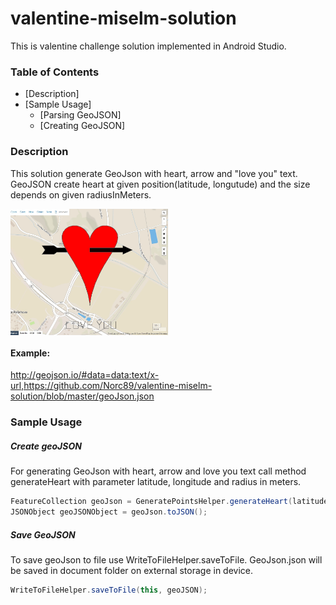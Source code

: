 # valentine-miselm-solution
This is valentine challenge solution implemented in Android Studio.


### Table of Contents

* [Description]
* [Sample Usage]
  * [Parsing GeoJSON]
  * [Creating GeoJSON]

  
### Description

This solution generate GeoJson with heart, arrow and "love you" text. GeoJSON create heart at given position(latitude, longutude) and the size depends on given radiusInMeters.

<img align="center" width="50%" src="https://github.com/Norc89/valentine-miselm-solution/blob/master/Screenshots/image.jpg">
     

#### Example:

http://geojson.io/#data=data:text/x-url,https://github.com/Norc89/valentine-miselm-solution/blob/master/geoJson.json
	 
	 
### Sample Usage

 ##### Create geoJSON
For generating GeoJson with heart, arrow and love you text call method generateHeart with parameter latitude, longitude and radius in meters.

````java
FeatureCollection geoJson = GeneratePointsHelper.generateHeart(latitude, longitude, radiusInMeters);
JSONObject geoJSONObject = geoJson.toJSON();
````

 ##### Save GeoJSON
To save geoJson to file use WriteToFileHelper.saveToFile. GeoJson.json will be saved in document folder on external storage in device.

````java
WriteToFileHelper.saveToFile(this, geoJSON);
````